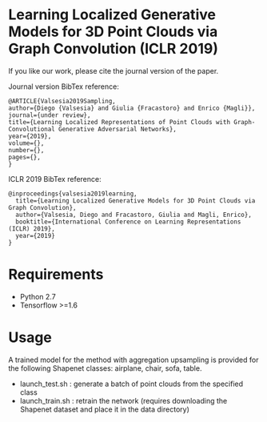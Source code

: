 # Learning Localized Generative Models for 3D Point Clouds via Graph Convolution (ICLR 2019)

If you like our work, please cite the journal version of the paper.

Journal version BibTex reference:
```
@ARTICLE{Valsesia2019Sampling,
author={Diego {Valsesia} and Giulia {Fracastoro} and Enrico {Magli}},
journal={under review},
title={Learning Localized Representations of Point Clouds with Graph-Convolutional Generative Adversarial Networks},
year={2019},
volume={},
number={},
pages={},
}
```

ICLR 2019 BibTex reference:
```
@inproceedings{valsesia2019learning,
  title={Learning Localized Generative Models for 3D Point Clouds via Graph Convolution},
  author={Valsesia, Diego and Fracastoro, Giulia and Magli, Enrico},
  booktitle={International Conference on Learning Representations (ICLR) 2019},
  year={2019}
}
```

# Requirements

  - Python 2.7
  - Tensorflow >=1.6 

# Usage
  
  A trained model for the method with aggregation upsampling is provided for the following Shapenet classes: airplane, chair, sofa, table.
  - launch_test.sh : generate a batch of point clouds from the specified class 
  - launch_train.sh : retrain the network (requires downloading the Shapenet dataset and place it in the data directory)
